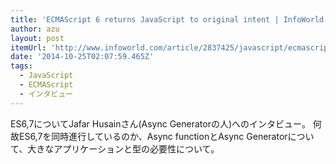 ```yaml
---
title: 'ECMAScript 6 returns JavaScript to original intent | InfoWorld'
author: azu
layout: post
itemUrl: 'http://www.infoworld.com/article/2837425/javascript/ecmascript-6-returns-javascript-to-original-intent.html'
date: '2014-10-25T02:07:59.465Z'
tags:
  - JavaScript
  - ECMAScript
  - インタビュー
---
```

ES6,7についてJafar Husainさん(Async Generatorの人)へのインタビュー。
何故ES6,7を同時進行しているのか、Async functionとAsync Generatorについて、大きなアプリケーションと型の必要性について。
